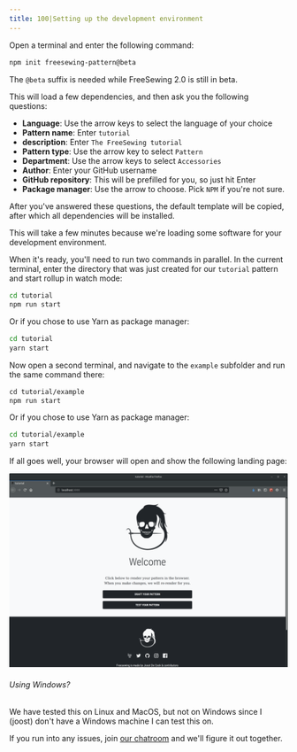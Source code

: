 ```yaml
---
title: 100|Setting up the development environment
---
```


Open a terminal and enter the following command:

```bash
npm init freesewing-pattern@beta
```

<Note>

The `@beta` suffix is needed while FreeSewing 2.0 is still in beta.

</Note>

This will load a few dependencies, and then ask you the following questions:

 - **Language**: Use the arrow keys to select the language of your choice
 - **Pattern name**: Enter `tutorial` 
 - **description**: Enter `The FreeSewing tutorial`
 - **Pattern type**: Use the arrow key to select `Pattern`
 - **Department**: Use the arrow keys to select `Accessories`
 - **Author**: Enter your GitHub username
 - **GitHub repository**: This will be prefilled for you, so just hit Enter
 - **Package manager**: Use the arrow to choose. Pick `NPM` if you're not sure.

After you've answered these questions, the default template will be copied, after which all dependencies will be installed.

<Note>

This will take a few minutes because we're loading some software for your development environment. 

</Note>

When it's ready, you'll need to run two commands in parallel. In the current terminal,
enter the directory that was just created for our `tutorial` pattern and start rollup in watch mode:

```bash
cd tutorial
npm run start
```

Or if you chose to use Yarn as package manager:

```bash
cd tutorial
yarn start
```

Now open a second terminal, and navigate to the `example` subfolder and run the same command there:

```bash:
cd tutorial/example
npm run start
```

Or if you chose to use Yarn as package manager:

```bash
cd tutorial/example
yarn start
```

If all goes well, your browser will open and show the following landing page:

![The FreeSewing development environment](./cfp.png)

<Note>

###### Using Windows?

We have tested this on Linux and MacOS, but not on Windows since I (joost) don't have
a Windows machine I can test this on.

If you run into any issues, join [our chatroom](https://gitter.im/freesewing/freesewing) and
we'll figure it out together.

</Note>

